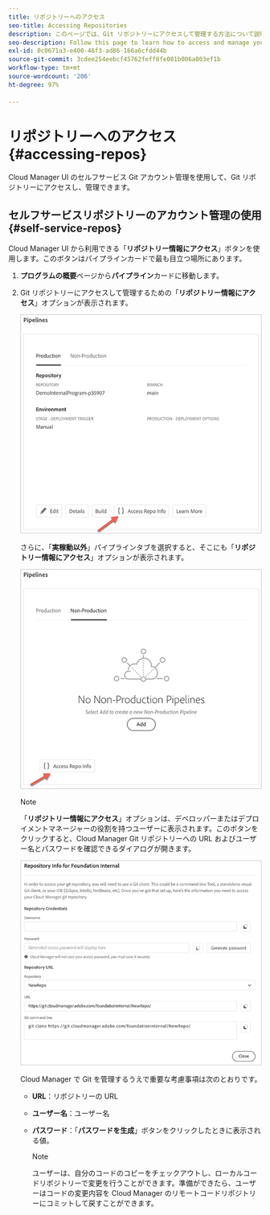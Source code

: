 ```yaml
---
title: リポジトリーへのアクセス
seo-title: Accessing Repositories
description: このページでは、Git リポジトリーにアクセスして管理する方法について説明します。
seo-description: Follow this page to learn how to access and manage your Git repository.
exl-id: 0c0671a3-e400-46f3-ad86-166a6cfdd44b
source-git-commit: 3cdee254eebcf45762feff8fe081b006a803ef1b
workflow-type: tm+mt
source-wordcount: '206'
ht-degree: 97%

---
```


# リポジトリーへのアクセス {#accessing-repos}

Cloud Manager UI のセルフサービス Git アカウント管理を使用して、Git リポジトリーにアクセスし、管理できます。

## セルフサービスリポジトリーのアカウント管理の使用 {#self-service-repos}

Cloud Manager UI から利用できる「**リポジトリー情報にアクセス**」ボタンを使用します。このボタンはパイプラインカードで最も目立つ場所にあります。

1. **プログラムの概要**&#x200B;ページから&#x200B;**パイプライン**&#x200B;カードに移動します。

1. Git リポジトリーにアクセスして管理するための「**リポジトリー情報にアクセス**」オプションが表示されます。

   ![](/help/implementing/cloud-manager/assets/repos/access-repo1.png)

   さらに、「**実稼動以外**」パイプラインタブを選択すると、そこにも「**リポジトリー情報にアクセス**」オプションが表示されます。

   ![](/help/implementing/cloud-manager/assets/repos/access-repo-nonprod.png)

   >[!NOTE]
   >「**リポジトリー情報にアクセス**」オプションは、デベロッパーまたはデプロイメントマネージャーの役割を持つユーザーに表示されます。このボタンをクリックすると、Cloud Manager Git リポジトリーへの URL およびユーザー名とパスワードを確認できるダイアログが開きます。

   ![](/help/implementing/cloud-manager/assets/repos/access-repo-create.png)

   Cloud Manager で Git を管理するうえで重要な考慮事項は次のとおりです。

   * **URL**：リポジトリーの URL
   * **ユーザー名**：ユーザー名
   * **パスワード**：「**パスワードを生成**」ボタンをクリックしたときに表示される値。


      >[!NOTE]
      >ユーザーは、自分のコードのコピーをチェックアウトし、ローカルコードリポジトリーで変更を行うことができます。準備ができたら、ユーザーはコードの変更内容を Cloud Manager のリモートコードリポジトリーにコミットして戻すことができます。
